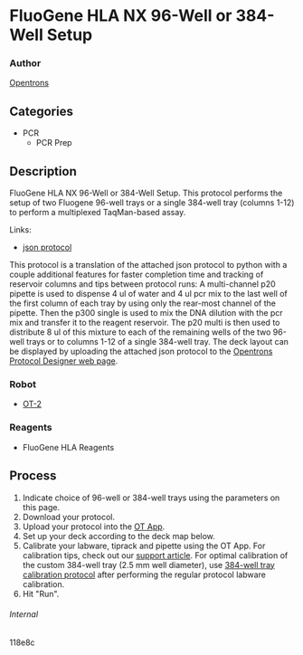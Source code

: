 # FluoGene HLA NX 96-Well or 384-Well Setup

### Author
[Opentrons](https://opentrons.com/)

## Categories
* PCR
     * PCR Prep

## Description
FluoGene HLA NX 96-Well or 384-Well Setup. This protocol performs the setup of two Fluogene 96-well trays or a single 384-well tray (columns 1-12) to perform a multiplexed TaqMan-based assay.

Links:
* [json protocol](https://s3.amazonaws.com/pf-upload-01/u-4256/0/2021-04-02/dc23h0c/FluoGene%20HLA%20NX%20Match-96%20ver.%2057%20with%207.5.json)

This protocol is a translation of the attached json protocol to python with a couple additional features for faster completion time and tracking of reservoir columns and tips between protocol runs: A multi-channel p20 pipette is used to dispense 4 ul of water and 4 ul pcr mix to the last well of the first column of each tray by using only the rear-most channel of the pipette. Then the p300 single is used to mix the DNA dilution with the pcr mix and transfer it to the reagent reservoir. The p20 multi is then used to distribute 8 ul of this mixture to each of the remaining wells of the two 96-well trays or to columns 1-12 of a single 384-well tray.
The deck layout can be displayed by uploading the attached json protocol to the [Opentrons Protocol Designer web page](https://opentrons.com/protocols/designer/).
### Robot
* [OT-2](https://opentrons.com/ot-2)

### Reagents
* FluoGene HLA Reagents

## Process
1. Indicate choice of 96-well or 384-well trays using the parameters on this page.
2. Download your protocol.
3. Upload your protocol into the [OT App](https://opentrons.com/ot-app).
4. Set up your deck according to the deck map below.
5. Calibrate your labware, tiprack and pipette using the OT App. For calibration tips, check out our [support article](https://support.opentrons.com/ot-2/getting-started-software-setup/deck-calibration). For optimal calibration of the custom 384-well tray (2.5 mm well diameter), use [384-well tray calibration protocol](https://opentrons-protocol-library-website.s3.amazonaws.com/custom-README-images/118e8c/for_384_tray_calibration.py) after performing the regular protocol labware calibration. 
6. Hit "Run".

###### Internal
118e8c

